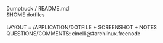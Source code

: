 Dumptruck / README.md<br>
$HOME dotfiles<br>
<br>
LAYOUT :: /APPLICATION/DOTFILE + SCREENSHOT + NOTES<br>
QUESTIONS/COMMENTS:  cinelli@#archlinux.freenode<br>
